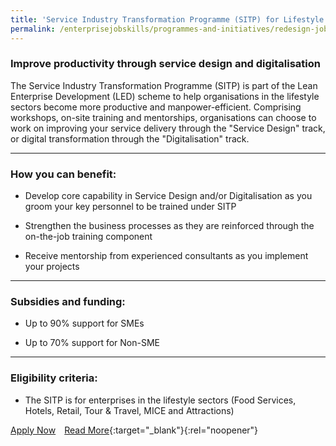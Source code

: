 ```yaml
---
title: 'Service Industry Transformation Programme (SITP) for Lifestyle Sectors'
permalink: /enterprisejobskills/programmes-and-initiatives/redesign-jobs/service-industry-transformation-programme--sitp--for-lifestyle-sectors/
---
```


### Improve productivity through service design and digitalisation

The Service Industry Transformation Programme (SITP) is part of the Lean Enterprise Development (LED) scheme to help organisations in the lifestyle sectors become more productive and manpower-efficient. Comprising workshops, on-site training and mentorships, organisations can choose to work on improving your service delivery through the "Service Design" track, or digital transformation through the "Digitalisation" track.

---

### How you can benefit:

- Develop core capability in Service Design and/or Digitalisation as you groom your key personnel to be trained under SITP

- Strengthen the business processes as they are reinforced through the on-the-job training component

- Receive mentorship from experienced consultants as you implement your projects

---

### Subsidies and funding:

- Up to 90% support for SMEs

- Up to 70% support for Non-SME

---

### Eligibility criteria:

- The SITP is for enterprises in the lifestyle sectors (Food Services, Hotels, Retail, Tour & Travel, MICE and Attractions)

<a class="btn" href="https://www.sgpc.sg/wp-content/uploads/2019/07/SITP_registration-Form_18072019.docx" target="_blank" rel="noopener">Apply Now</a>&emsp;[Read More](https://www.sgpc.sg/services/training-certification/sitp){:target="_blank"}{:rel="noopener"}
<script src="/jquery/resize-tables.js"></script>
